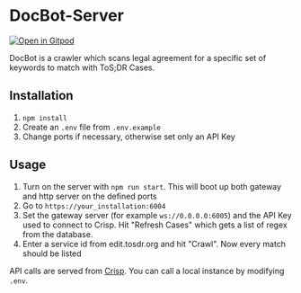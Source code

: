 # DocBot-Server

[![Open in Gitpod](https://gitpod.io/button/open-in-gitpod.svg)](https://gitpod.jrbit.de/#https://gitlab.jrbit.de/tosdr/docbot-server)

DocBot is a crawler which scans legal agreement for a specific set of keywords to match with ToS;DR Cases.


## Installation

1. `npm install`
2. Create an `.env` file from `.env.example`
3. Change ports if necessary, otherwise set only an API Key

## Usage

1. Turn on the server with `npm run start`. This will boot up both gateway and http server on the defined ports
2. Go to `https://your_installation:6004`
3. Set the gateway server (for example `ws://0.0.0.0:6005`) and the API Key used to connect to Crisp. Hit "Refresh Cases" which gets a list of regex from the database.
4. Enter a service id from edit.tosdr.org and hit "Crawl". Now every match should be listed

API calls are served from [Crisp](https://github.com/tosdr/CrispCMS). You can call a local instance by modifying `.env`.



